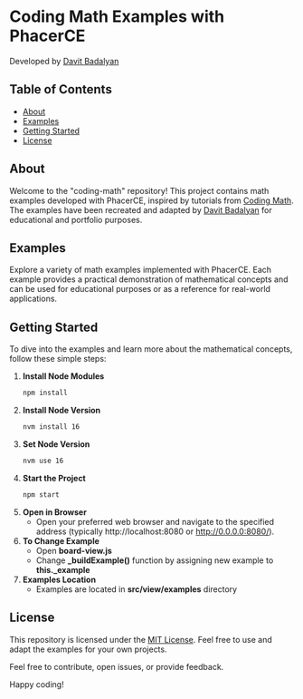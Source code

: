 # Coding Math Examples with PhacerCE

Developed by [Davit Badalyan](https://github.com/davit-badalyan)

## Table of Contents

- [About](#about)
- [Examples](#examples)
- [Getting Started](#getting-started)
- [License](#license)

## <a name="about"></a> About

Welcome to the "coding-math" repository! This project contains math examples developed with PhacerCE, inspired by tutorials from [Coding Math](https://www.youtube.com/@codingmath). The examples have been recreated and adapted by [Davit Badalyan](https://github.com/davit-badalyan) for educational and portfolio purposes.

## <a name="examples"></a> Examples

Explore a variety of math examples implemented with PhacerCE. Each example provides a practical demonstration of mathematical concepts and can be used for educational purposes or as a reference for real-world applications.

## <a name="getting-started"></a> Getting Started

To dive into the examples and learn more about the mathematical concepts, follow these simple steps:

1. **Install Node Modules**
   ```bash
   npm install
2. **Install Node Version**
   ```bash
   nvm install 16
3. **Set Node Version**
   ```bash
   nvm use 16
4. **Start the Project**
   ```bash
   npm start
5. **Open in Browser**
   - Open your preferred web browser and navigate to the specified address (typically http://localhost:8080 or http://0.0.0.0:8080/).
6. **To Change Example**
   - Open **board-view.js**
   - Change **_buildExample()** function by assigning new example to **this._example**
7. **Examples Location**
   - Examples are located in **src/view/examples** directory

## <a name="license"></a> License

This repository is licensed under the [MIT License](https://opensource.org/license/mit/). Feel free to use and adapt the examples for your own projects.

Feel free to contribute, open issues, or provide feedback.

Happy coding!
